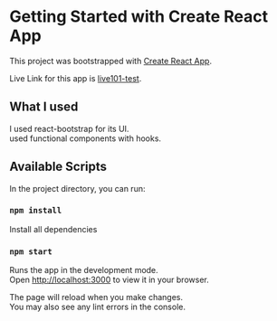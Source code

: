 # Getting Started with Create React App

This project was bootstrapped with [Create React App](https://github.com/facebook/create-react-app).

Live Link for this app is [live101-test](https://live101.netlify.app/).

## What I used

I used react-bootstrap for its UI.\
used functional components with hooks.

## Available Scripts

In the project directory, you can run:

### `npm install`

Install all dependencies

### `npm start`

Runs the app in the development mode.\
Open [http://localhost:3000](http://localhost:3000) to view it in your browser.

The page will reload when you make changes.\
You may also see any lint errors in the console.
